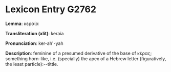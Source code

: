 # Lexicon Entry G2762

**Lemma**: κεραία

**Transliteration (xlit)**: keraía

**Pronunciation**: ker-ah'-yah

**Description**:
feminine of a presumed derivative of the base of κέρας; something horn-like, i.e. (specially) the apex of a Hebrew letter (figuratively, the least particle):--tittle.
